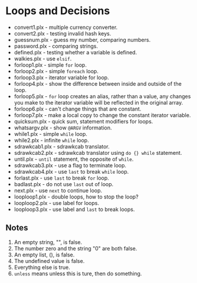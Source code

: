 # Loops and Decisions

* convert1.plx - multiple currency converter.
* convert2.plx - testing invalid hash keys.
* guessnum.plx - guess my number, comparing numbers.
* password.plx - comparing strings.
* defined.plx - testing whether a variable is defined.
* walkies.plx - use `elsif`.
* forloop1.plx - simple `for` loop.
* forloop2.plx - simple `foreach` loop.
* forloop3.plx - iterator variable for loop.
* forloop4.plx - show the difference between inside and outside of the loop.
* forloop5.plx - `for` loop creates an alias, rather than a value, any changes
                 you make to the iterator variable will be reflected in the
		 original array.
* forloop6.plx - can't change things that are constant.
* forloop7.plx - make a local copy to change the constant iterator variable.
* quicksum.plx - quick sum, statement modifiers for loops.
* whatsargv.plx - show `@ARGV` information.
* while1.plx - simple `while` loop.
* while2.plx - infinite `while` loop.
* sdrawkcab1.plx - sdrawkcab translator.
* sdrawkcab2.plx - sdrawkcab translator using `do {} while` statement.
* until.plx - `until` statement, the opposite of `while`.
* sdrawkcab3.plx - use a flag to terminate loop.
* sdrawkcab4.plx - use `last` to break `while` loop.
* forlast.plx - use `last` to break `for` loop.
* badlast.plx - do not use `last` out of loop.
* next.plx - use `next` to continue loop.
* looploop1.plx - double loops, how to stop the loop?
* looploop2.plx - use label for loops.
* looploop3.plx - use label and `last` to break loops.

## Notes

1. An empty string, "", is false.
2. The number zero and the string "0" are both false.
3. An empty list, (), is false.
4. The undefined value is false.
5. Everything else is true.
6. `unless` means unless this is ture, then do something.